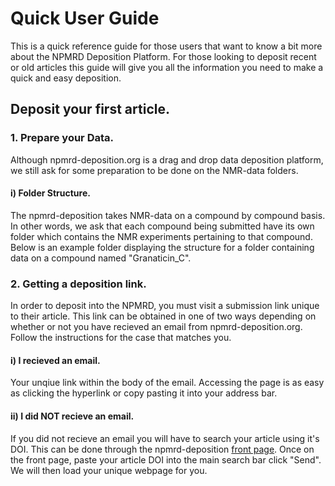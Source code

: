 # Quick User Guide
This is a quick reference guide for those users that want to know a bit more about the NPMRD Deposition Platform. For those looking to deposit recent or old articles this guide will give you all the information you need to make a quick and easy deposition. 

## Deposit your first article.
### 1. Prepare your Data.
Although npmrd-deposition.org is a drag and drop data deposition platform, we still ask for some preparation to be done on the NMR-data folders.
#### i) Folder Structure.
The npmrd-deposition takes NMR-data on a compound by compound basis. In other words, we ask that each compound being submitted have its own folder which contains the NMR experiments pertaining to that compound. Below is an example folder displaying the structure for a folder containing data on a compound named "Granaticin_C".


### 2. Getting a deposition link.
In order to deposit into the NPMRD, you must visit a submission link unique to their article. This link can be obtained in one of two ways depending on whether or not you have recieved an email from npmrd-deposition.org. Follow the instructions for the case that matches you.
#### i) **I recieved an email.**
Your unqiue link within the body of the email. Accessing the page is as easy as clicking the hyperlink or copy pasting it into your address bar.
#### ii) **I did NOT recieve an email.**
If you did not recieve an email you will have to search your article using it's DOI. This can be done through the npmrd-deposition [front page](http://npmrd-deposition.org/). Once on the front page, paste your article DOI into the main search bar click "Send". We will then load your unique webpage for you.

